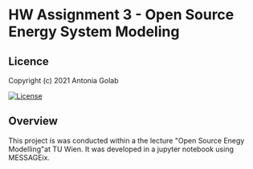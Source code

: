 # HW Assignment 3 - Open Source Energy System Modeling

## Licence
Copyright (c) 2021 Antonia Golab

[![License](https://img.shields.io/badge/License-Apache%202.0-blue.svg)](https://opensource.org/licenses/Apache-2.0)

## Overview

This project is was conducted within a the lecture "Open Source Enegy Modelling"at TU Wien. It was developed in a jupyter notebook using MESSAGEix. 


